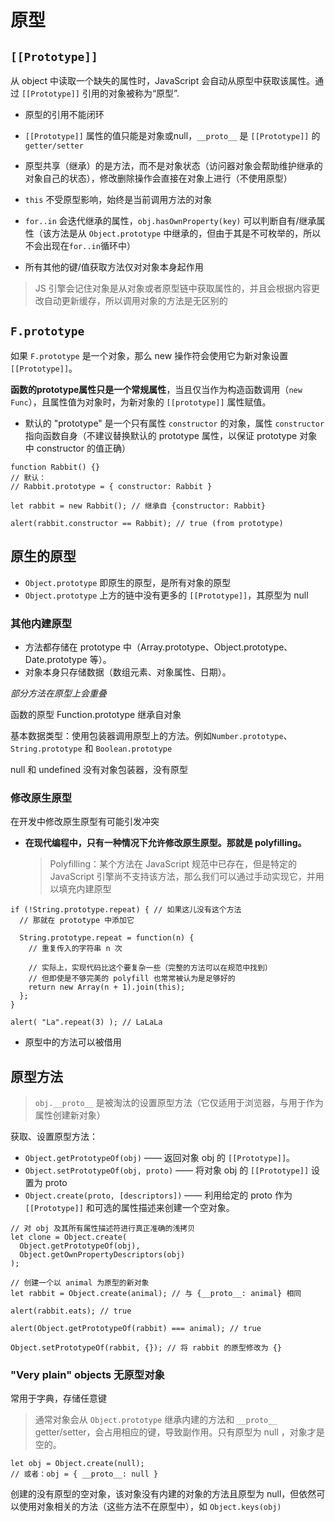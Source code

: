 # 原型

## `[[Prototype]]`

从 object 中读取一个缺失的属性时，JavaScript 会自动从原型中获取该属性。通过 `[[Prototype]]` 引用的对象被称为“原型”.

- 原型的引用不能闭环
- `[[Prototype]]` 属性的值只能是对象或null，`__proto__` 是 `[[Prototype]]` 的 `getter/setter`

- 原型共享（继承）的是方法，而不是对象状态（访问器对象会帮助维护继承的对象自己的状态），修改删除操作会直接在对象上进行（不使用原型）
- `this` 不受原型影响，始终是当前调用方法的对象
- `for..in` 会迭代继承的属性，`obj.hasOwnProperty(key)` 可以判断自有/继承属性（该方法是从 `Object.prototype` 中继承的，但由于其是不可枚举的，所以不会出现在`for..in`循环中）
- 所有其他的键/值获取方法仅对对象本身起作用

> JS 引擎会记住对象是从对象或者原型链中获取属性的，并且会根据内容更改自动更新缓存，所以调用对象的方法是无区别的

## `F.prototype`

如果 `F.prototype` 是一个对象，那么 new 操作符会使用它为新对象设置 `[[Prototype]]`。

**函数的prototype属性只是一个常规属性**，当且仅当作为构造函数调用（`new Func`），且属性值为对象时，为新对象的 `[[prototype]]` 属性赋值。

- 默认的 "prototype" 是一个只有属性 `constructor` 的对象，属性 `constructor` 指向函数自身（不建议替换默认的 prototype 属性，以保证 prototype 对象中 constructor 的值正确）

```JS
function Rabbit() {}
// 默认：
// Rabbit.prototype = { constructor: Rabbit }

let rabbit = new Rabbit(); // 继承自 {constructor: Rabbit}

alert(rabbit.constructor == Rabbit); // true (from prototype)
```

## 原生的原型

- `Object.prototype` 即原生的原型，是所有对象的原型
- `Object.prototype` 上方的链中没有更多的 `[[Prototype]]`，其原型为 null

### 其他内建原型

- 方法都存储在 prototype 中（Array.prototype、Object.prototype、Date.prototype 等）。
- 对象本身只存储数据（数组元素、对象属性、日期）。

*部分方法在原型上会重叠*

函数的原型 Function.prototype 继承自对象

基本数据类型：使用包装器调用原型上的方法。例如`Number.prototype`、`String.prototype` 和 `Boolean.prototype`

null 和 undefined 没有对象包装器，没有原型

### 修改原生原型

在开发中修改原生原型有可能引发冲突

- **在现代编程中，只有一种情况下允许修改原生原型。那就是 polyfilling。**

  > Polyfilling：某个方法在 JavaScript 规范中已存在，但是特定的 JavaScript 引擎尚不支持该方法，那么我们可以通过手动实现它，并用以填充内建原型

```JS
if (!String.prototype.repeat) { // 如果这儿没有这个方法
  // 那就在 prototype 中添加它

  String.prototype.repeat = function(n) {
    // 重复传入的字符串 n 次

    // 实际上，实现代码比这个要复杂一些（完整的方法可以在规范中找到）
    // 但即使是不够完美的 polyfill 也常常被认为是足够好的
    return new Array(n + 1).join(this);
  };
}

alert( "La".repeat(3) ); // LaLaLa
```

- 原型中的方法可以被借用

## 原型方法

> `obj.__proto__` 是被淘汰的设置原型方法（它仅适用于浏览器，与用于作为属性创建新对象）

获取、设置原型方法：

- `Object.getPrototypeOf(obj)` —— 返回对象 obj 的 `[[Prototype]]`。
- `Object.setPrototypeOf(obj, proto)` —— 将对象 obj 的 `[[Prototype]]` 设置为 proto
- `Object.create(proto, [descriptors])` —— 利用给定的 proto 作为 `[[Prototype]]` 和可选的属性描述来创建一个空对象。

```JS
// 对 obj 及其所有属性描述符进行真正准确的浅拷贝
let clone = Object.create(
  Object.getPrototypeOf(obj),
  Object.getOwnPropertyDescriptors(obj)
);
```

```JS
// 创建一个以 animal 为原型的新对象
let rabbit = Object.create(animal); // 与 {__proto__: animal} 相同

alert(rabbit.eats); // true

alert(Object.getPrototypeOf(rabbit) === animal); // true

Object.setPrototypeOf(rabbit, {}); // 将 rabbit 的原型修改为 {}
```

### "Very plain" objects 无原型对象

常用于字典，存储任意键

> 通常对象会从 `Object.prototype` 继承内建的方法和 `__proto__` getter/setter，会占用相应的键，导致副作用。只有原型为 null ，对象才是空的。

```JS
let obj = Object.create(null);
// 或者：obj = { __proto__: null }
```

创建的没有原型的空对象，该对象没有内建的对象的方法且原型为 null，但依然可以使用对象相关的方法（这些方法不在原型中），如 `Object.keys(obj)`
